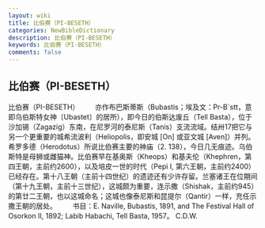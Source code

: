 ```yaml
---
layout: wiki
title: 比伯赛（PI-BESETH）
categories: NewBibleDictionary
description: 比伯赛（PI-BESETH）
keywords: 比伯赛（PI-BESETH）
comments: false
---
```


## 比伯赛（PI-BESETH）



比伯赛（PI-BESETH）
　　亦作布巴斯蒂斯（Bubastis；埃及文：Pr-B`stt，意即乌伯斯特女神〔Ubastet〕的居所），即今日的伯斯达废丘（Tell Basta），位于沙加锡（Zagazig）东南，在尼罗河的泰尼斯（Tanis）支流流域。结卅17把它与另一个更重要的城希流波利（Heliopolis，即安城 [On] 或亚文城 [Aven]）并列。希罗多德（Herodotus）所说比伯赛主要的神庙（2. 138），今日几无痕迹。乌伯斯特是母狮或雌猫神。比伯赛早在基奥斯（Kheops）和基夫伦（Khephren，第四王朝，主前约2600），以及培皮一世的时代（Pepi I, 第六王朝，主前约2400）已经存在。第十八王朝（主前十四世纪）的遗迹还有少许存留。兰塞诸王在位期间（第十九王朝，主前十三世纪），这城颇为重要，连示撒（Shishak，主前约945）的第廿二王朝，也以这城命名；这城也像泰尼斯和昆提尔（Qantir）一样，充任示撒王朝的居处。
　　书目：E. Naville, Bubastis, 1891, and The Festival Hall of Osorkon II, 1892; Labib Habachi, Tell Basta, 1957。
C.D.W.




